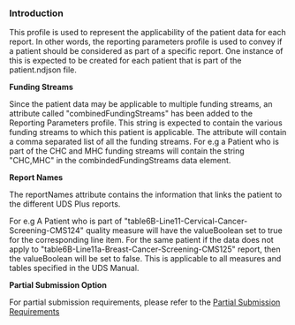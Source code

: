

### Introduction

This profile is used to represent the applicability of the patient data for each report. In other words, the reporting parameters profile is used to convey if a patient should be considered as part of a specific report. One instance of this is expected to be created for each patient that is part of the patient.ndjson file.

**Funding Streams**

Since the patient data may be applicable to multiple funding streams, an attribute called "combinedFundingStreams" has been added to the Reporting Parameters profile. This string is expected to contain the various funding streams to which this patient is applicable. The attribute will contain a comma separated list of all the funding streams. For e.g a Patient who is part of the CHC and MHC funding streams will contain the string "CHC,MHC" in the combindedFundingStreams data element.

**Report Names**

The reportNames attribute contains the information that links the patient to the different UDS Plus reports. 

For e.g A Patient who is part of "table6B-Line11-Cervical-Cancer-Screening-CMS124" quality measure will have the valueBoolean set to true for the corresponding line item. For the same patient if the data does not apply to "table6B-Line11a-Breast-Cancer-Screening-CMS125" report, then the valueBoolean will be set to false. This is applicable to all measures and tables specified in the UDS Manual.

**Partial Submission Option**

For partial submission requirements, please refer to the [Partial Submission Requirements](spec.html#data-submitter-requirements)


